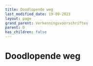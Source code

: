 ```yaml
---
title: Doodlopende weg
last_modified_date: 19-09-2023
layout: page
grand_parent: Verkenningsvoorschriften
parent: D
has_children: false
---
```


Doodlopende weg
===============

